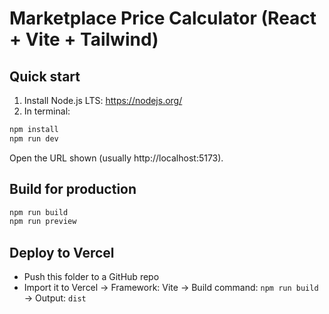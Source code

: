# Marketplace Price Calculator (React + Vite + Tailwind)

## Quick start
1) Install Node.js LTS: https://nodejs.org/
2) In terminal:
```bash
npm install
npm run dev
```
Open the URL shown (usually http://localhost:5173).

## Build for production
```bash
npm run build
npm run preview
```

## Deploy to Vercel
- Push this folder to a GitHub repo
- Import it to Vercel → Framework: Vite → Build command: `npm run build` → Output: `dist`
